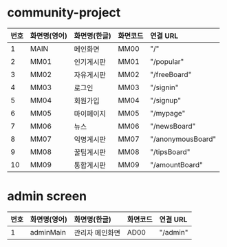 # community-project

| 번호 | 화면명(영어) | 화면명(한글) | 화면코드 | 연결 URL          |
| :--- | :----------- | :----------- | :------- | :---------------- |
| 1    | MAIN         | 메인화면     | MM00     | "/"               |
| 2    | MM01         | 인기게시판   | MM01     | "/popular"        |
| 3    | MM02         | 자유게시판   | MM02     | "/freeBoard"      |
| 4    | MM03         | 로그인       | MM03     | "/signin"         |
| 5    | MM04         | 회원가입     | MM04     | "/signup"         |
| 6    | MM05         | 마이페이지   | MM05     | "/mypage"         |
| 7    | MM06         | 뉴스         | MM06     | "/newsBoard"      |
| 8    | MM07         | 익명게시판   | MM07     | "/anonymousBoard" |
| 9    | MM08         | 꿀팁게시판   | MM08     | "/tipsBoard"      |
| 10   | MM09         | 통합게시판   | MM09     | "/amountBoard"    |

# admin screen

| 번호 | 화면명(영어) | 화면명(한글)    | 화면코드 | 연결 URL |
| :--- | :----------- | :-------------- | :------- | :------- |
| 1    | adminMain    | 관리자 메인화면 | AD00     | "/admin" |
